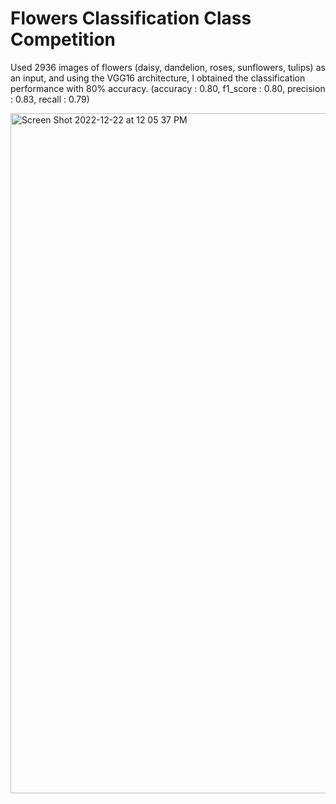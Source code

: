 # Flowers Classification Class Competition
Used 2936 images of flowers (daisy, dandelion, roses, sunflowers, tulips) as an input, and using the VGG16 architecture, I obtained the classification performance with 80% accuracy. (accuracy : 0.80, f1_score : 0.80, precision : 0.83, recall : 0.79) 

<img width="1088" alt="Screen Shot 2022-12-22 at 12 05 37 PM" src="https://user-images.githubusercontent.com/90071614/209188583-54010a15-faaa-42ef-be09-b9ad9a4f6559.png">
